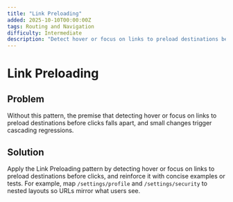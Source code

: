 ```yaml
---
title: "Link Preloading"
added: 2025-10-10T00:00:00Z
tags: Routing and Navigation
difficulty: Intermediate
description: "Detect hover or focus on links to preload destinations before clicks."
---
```

# Link Preloading

## Problem

Without this pattern, the premise that detecting hover or focus on links to preload destinations before clicks falls apart, and small changes trigger cascading regressions.

## Solution

Apply the Link Preloading pattern by detecting hover or focus on links to preload destinations before clicks, and reinforce it with concise examples or tests. For example, map `/settings/profile` and `/settings/security` to nested layouts so URLs mirror what users see.

